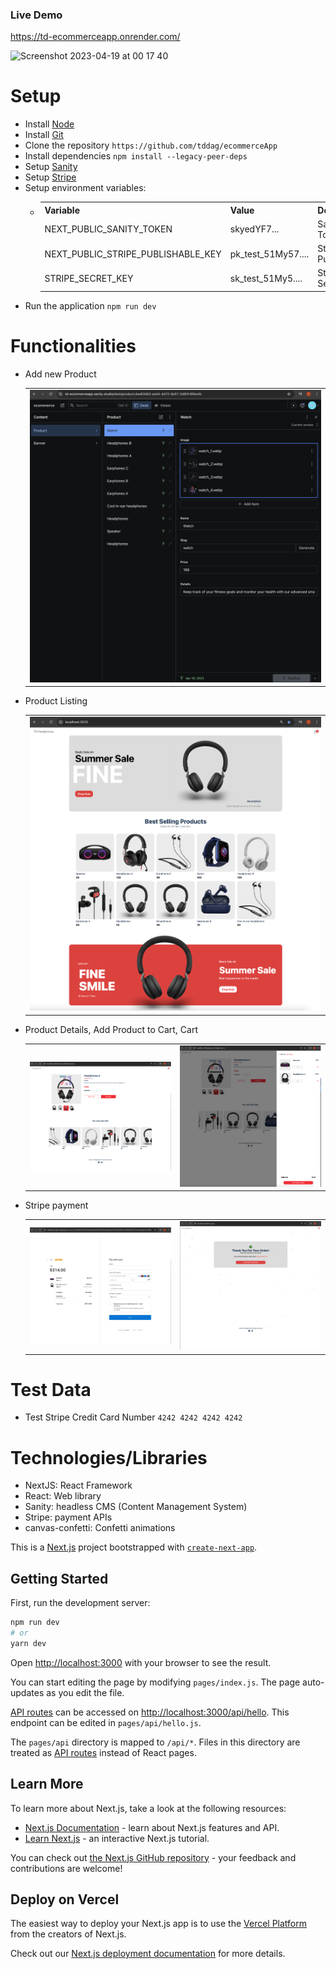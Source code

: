 ### Live Demo 

https://td-ecommerceapp.onrender.com/

<img width="600" alt="Screenshot 2023-04-19 at 00 17 40" src="https://user-images.githubusercontent.com/34137087/232965949-063b010d-bf9f-425d-9f06-47e24cc0d245.png">



# Setup

- Install [Node](https://nodejs.org/en/download/)
- Install [Git](https://git-scm.com/book/en/v2/Getting-Started-Installing-Git)
- Clone the repository `https://github.com/tddag/ecommerceApp`
- Install dependencies `npm install --legacy-peer-deps`
- Setup [Sanity](https://www.sanity.io/)
- Setup [Stripe](https://dashboard.stripe.com/login)
- Setup environment variables:
  - <table>
        <tr>
            <th>Variable</th>
            <th>Value</th>
            <th>Description</th>
        </tr>
        <tr>
            <td>NEXT_PUBLIC_SANITY_TOKEN</td>
            <td>skyedYF7...</td>
            <td>Sanity Token</td>
        </tr>   
        <tr>
            <td>NEXT_PUBLIC_STRIPE_PUBLISHABLE_KEY</td>
            <td>pk_test_51My57....</td>
            <td>Stripe Public Key</td>
        </tr>   
        <tr>
            <td>STRIPE_SECRET_KEY</td>
            <td>sk_test_51My5....</td>
            <td>Stripe Secret Key</td>
        </tr>                                                   
    </table>
- Run the application `npm run dev`


# Functionalities
- Add new Product
    <table>
        <tr>
            <td><img src="./screenshots/add_new_product.png" alt="add_new_product"></td>
        </tr>
    </table>
- Product Listing
    <table>
        <tr>
            <td><img src="./screenshots/product_listing.png" alt="product_listing"></td>
        </tr>
    </table>
- Product Details, Add Product to Cart, Cart
    <table>
        <tr>
            <td><img src="./screenshots/product_details.png" alt="product_details"></td>
            <td><img src="./screenshots/cart.png" alt="cart"></td>
        </tr>
    </table>
- Stripe payment
    <table>
        <tr>
            <td><img src="./screenshots/stripe.png" alt="stripe"></td>
            <td><img src="./screenshots/payment_success.png" alt="payment_success"></td>
        </tr>
    </table>

# Test Data
- Test Stripe Credit Card Number `4242 4242 4242 4242`

# Technologies/Libraries
- NextJS: React Framework
- React: Web library
- Sanity: headless CMS (Content Management System)
- Stripe: payment APIs
- canvas-confetti: Confetti animations




This is a [Next.js](https://nextjs.org/) project bootstrapped with [`create-next-app`](https://github.com/vercel/next.js/tree/canary/packages/create-next-app).

## Getting Started

First, run the development server:

```bash
npm run dev
# or
yarn dev
```

Open [http://localhost:3000](http://localhost:3000) with your browser to see the result.

You can start editing the page by modifying `pages/index.js`. The page auto-updates as you edit the file.

[API routes](https://nextjs.org/docs/api-routes/introduction) can be accessed on [http://localhost:3000/api/hello](http://localhost:3000/api/hello). This endpoint can be edited in `pages/api/hello.js`.

The `pages/api` directory is mapped to `/api/*`. Files in this directory are treated as [API routes](https://nextjs.org/docs/api-routes/introduction) instead of React pages.

## Learn More

To learn more about Next.js, take a look at the following resources:

- [Next.js Documentation](https://nextjs.org/docs) - learn about Next.js features and API.
- [Learn Next.js](https://nextjs.org/learn) - an interactive Next.js tutorial.

You can check out [the Next.js GitHub repository](https://github.com/vercel/next.js/) - your feedback and contributions are welcome!

## Deploy on Vercel

The easiest way to deploy your Next.js app is to use the [Vercel Platform](https://vercel.com/new?utm_medium=default-template&filter=next.js&utm_source=create-next-app&utm_campaign=create-next-app-readme) from the creators of Next.js.

Check out our [Next.js deployment documentation](https://nextjs.org/docs/deployment) for more details.
